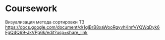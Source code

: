 # Coursework
Визуализация метода сортировки ТЗ
https://docs.google.com/document/d/1glBrB8xaWooRgyvhKmfvYQWqDyk6FgQ4Q69-JkVPg6k/edit?usp=share_link
